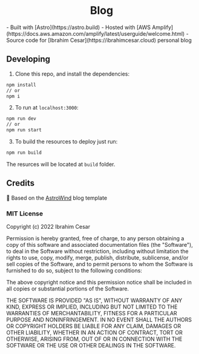 <div align="center">

# Blog

</div>
- Built with [Astro](https://astro.build)
- Hosted with [AWS Amplify](https://docs.aws.amazon.com/amplify/latest/userguide/welcome.html)
- Source code for [Ibrahim Cesar](https://ibrahimcesar.cloud) personal blog

## Developing

1. Clone this repo, and install the dependencies:

```bash
npm install
// or
npm i
```

2. To run at `localhost:3000`:

```bash
npm run dev
// or
npm run start
```

3. To build the resources to deploy just run:

```bash
npm run build
```

The resurces will be located at `build` folder.

## Credits

🚀 Based on the [AstroWind](https://github.com/onwidget/astrowind/) blog template


### MIT License

Copyright (c) 2022 Ibrahim Cesar

Permission is hereby granted, free of charge, to any person obtaining a copy
of this software and associated documentation files (the "Software"), to deal
in the Software without restriction, including without limitation the rights
to use, copy, modify, merge, publish, distribute, sublicense, and/or sell
copies of the Software, and to permit persons to whom the Software is
furnished to do so, subject to the following conditions:

The above copyright notice and this permission notice shall be included in all
copies or substantial portions of the Software.

THE SOFTWARE IS PROVIDED "AS IS", WITHOUT WARRANTY OF ANY KIND, EXPRESS OR
IMPLIED, INCLUDING BUT NOT LIMITED TO THE WARRANTIES OF MERCHANTABILITY,
FITNESS FOR A PARTICULAR PURPOSE AND NONINFRINGEMENT. IN NO EVENT SHALL THE
AUTHORS OR COPYRIGHT HOLDERS BE LIABLE FOR ANY CLAIM, DAMAGES OR OTHER
LIABILITY, WHETHER IN AN ACTION OF CONTRACT, TORT OR OTHERWISE, ARISING FROM,
OUT OF OR IN CONNECTION WITH THE SOFTWARE OR THE USE OR OTHER DEALINGS IN THE
SOFTWARE.
